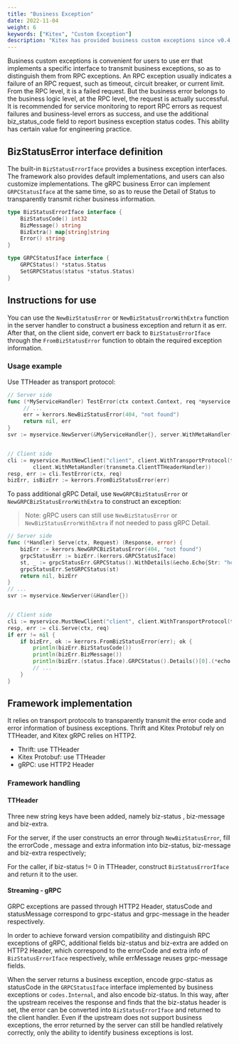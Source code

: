 ```yaml
---
title: "Business Exception"
date: 2022-11-04
weight: 6
keywords: ["Kitex", "Custom Exception"]
description: "Kitex has provided business custom exceptions since v0.4.3. This doc covers the interface definition, user usage, and framework implementation."
---
```


Business custom exceptions is convenient for users to use err that implements a specific interface to transmit business exceptions, so as to distinguish them from RPC exceptions. 
An RPC exception usually indicates a failure of an RPC request, such as timeout, circuit breaker, or current limit. From the RPC level, it is a failed request. 
But the business error belongs to the business logic level, at the RPC level, the request is actually successful. 
It is recommended for service monitoring to report RPC errors as request failures and business-level errors as success, and use the additional biz_status_code field to report business exception status codes. 
This ability has certain value for engineering practice.

## BizStatusError interface definition
The built-in `BizStatusErrorIface` provides a business exception interfaces. The framework also provides default implementations, and users can also customize implementations. 
The gRPC business Error can implement `GRPCStatusIface` at the same time, so as to reuse the Detail of Status to transparently transmit richer business information.

````go
type BizStatusErrorIface interface {
    BizStatusCode() int32
    BizMessage() string
    BizExtra() map[string]string
    Error() string
}

type GRPCStatusIface interface {
    GRPCStatus() *status.Status
    SetGRPCStatus(status *status.Status)
}
````

## Instructions for use
You can use the `NewBizStatusError` or `NewBizStatusErrorWithExtra` function in the server handler to construct a business exception and return it as err. After that, on the client side, convert err back to `BizStatusErrorIface` through the `FromBizStatusError` function to obtain the required exception information.

### Usage example
Use TTHeader as transport protocol:

````go
// Server side
func (*MyServiceHandler) TestError(ctx context.Context, req *myservice.Request) (r *myservice.Response, err error) {
     // ...
     err = kerrors.NewBizStatusError(404, "not found")
     return nil, err
}
svr := myservice.NewServer(&MyServiceHandler{}, server.WithMetaHandler(transmeta.ServerTTHeaderHandler))


// Client side
cli := myservice.MustNewClient("client", client.WithTransportProtocol(transport.TTHeader),
        client.WithMetaHandler(transmeta.ClientTTHeaderHandler))
resp, err := cli.TestError(ctx, req)
bizErr, isBizErr := kerrors.FromBizStatusError(err)
````

To pass additional gRPC Detail, use `NewGRPCBizStatusError` or `NewGRPCBizStatusErrorWithExtra` to construct an exception:
> Note: gRPC users can still use `NewBizStatusError` or `NewBizStatusErrorWithExtra` if not needed to pass gRPC Detail.

````go
// Server side
func (*Handler) Serve(ctx, Request) (Response, error) {
    bizErr := kerrors.NewGRPCBizStatusError(404, "not found")
    grpcStatusErr := bizErr.(kerrors.GRPCStatusIface)
    st, _ := grpcStatusErr.GRPCStatus().WithDetails(&echo.Echo{Str: "hello world"})
    grpcStatusErr.SetGRPCStatus(st)
    return nil, bizErr
}
// ...
svr := myservice.NewServer(&Handler{})


// Client side
cli := myservice.MustNewClient("client", client.WithTransportProtocol(transport.GRPC))
resp, err := cli.Serve(ctx, req)
if err != nil {
    if bizErr, ok := kerrors.FromBizStatusError(err); ok {
        println(bizErr.BizStatusCode())
        println(bizErr.BizMessage())
        println(bizErr.(status.Iface).GRPCStatus().Details()[0].(*echo.Echo).Str)
        // ...
    }
}
````

## Framework implementation
It relies on transport protocols to transparently transmit the error code and error information of business exceptions. Thrift and Kitex Protobuf rely on TTHeader, and Kitex gRPC relies on HTTP2.

- Thrift: use TTHeader
- Kitex Protobuf: use TTHeader
- gRPC: use HTTP2 Header

### Framework handling

#### TTHeader

Three new string keys have been added, namely biz-status , biz-message and biz-extra.

For the server, if the user constructs an error through `NewBizStatusError`, fill the errorCode , message and extra information into biz-status, biz-message and biz-extra respectively;

For the caller, if biz-status != 0 in TTHeader, construct `BizStatusErrorIface` and return it to the user.

#### Streaming - gRPC

GRPC exceptions are passed through HTTP2 Header, statusCode and statusMessage correspond to grpc-status and grpc-message in the header respectively.

In order to achieve forward version compatibility and distinguish RPC exceptions of gRPC, additional fields biz-status and biz-extra are added on HTTP2 Header, which correspond to the errorCode and extra info of `BizStatusErrorIface` respectively, while errMessage reuses grpc-message fields.

When the server returns a business exception, encode grpc-status as statusCode in the `GRPCStatusIface` interface implemented by business exceptions or `codes.Internal`, and also encode biz-status. In this way, after the upstream receives the response and finds that the biz-status header is set, the error can be converted into `BizStatusErrorIface` and returned to the client handler. Even if the upstream does not support business exceptions, the error returned by the server can still be handled relatively correctly, only the ability to identify business exceptions is lost.
